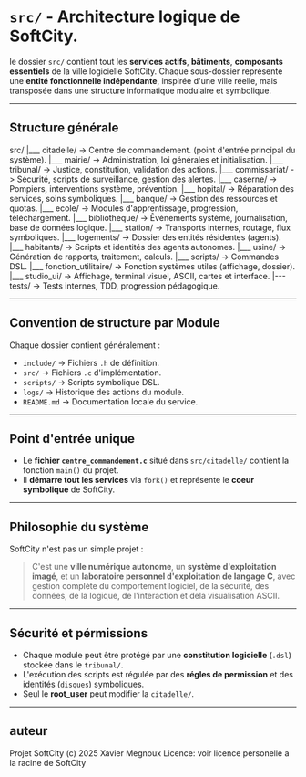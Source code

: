 # `src/` - Architecture logique de SoftCity.

le dossier `src/` contient tout les **services actifs**, **bâtiments**, 
**composants essentiels** de la ville logicielle SoftCity.
Chaque sous-dossier représente une **entité fonctionnelle indépendante**, inspirée d'une
ville réelle, mais transposée dans une structure informatique modulaire et symbolique.

---

## Structure générale

src/
|___ citadelle/     -> Centre de commandement.
(point d'entrée principal du système).
|___ mairie/                -> Administration, loi générales et initialisation.
|___ tribunal/              -> Justice, constitution, validation des actions.
|___ commissariat/          -> Sécurité, scripts de surveillance, gestion des alertes.
|___ caserne/               -> Pompiers, interventions système, prévention.
|___ hopital/               -> Réparation des services, soins symboliques.
|___ banque/                -> Gestion des ressources et quotas.
|___ ecole/                 -> Modules d'apprentissage, progression, téléchargement.
|___ bibliotheque/          -> Êvénements système, journalisation, base de données logique.
|___ station/               -> Transports internes, routage, flux symboliques.
|___ logements/             -> Dossier des entités résidentes (agents).
|___ habitants/             -> Scripts et identités des agents autonomes.
|___ usine/                 -> Génération de rapports, traitement, calculs.
|___ scripts/               -> Commandes DSL.
|___ fonction_utilitaire/   -> Fonction systèmes utiles (affichage, dossier).
|___ studio_ui/             -> Affichage, terminal visuel, ASCII, cartes et interface.
|--- tests/                 -> Tests internes, TDD, progression pédagogique.

---

## Convention de structure par Module

Chaque dossier contient généralement :

-   `include/`  -> Fichiers `.h` de définition.
-   `src/`      -> Fichiers `.c` d'implémentation.
-   `scripts/`  -> Scripts symbolique DSL.
-   `logs/`     -> Historique des actions du module.
-   `README.md` -> Documentation locale du service.

---

## Point d'entrée unique

-   Le **fichier `centre_commandement.c`** situé dans `src/citadelle/` contient la fonction 
    `main()` du projet.
-   Il **démarre tout les services** via `fork()` et représente le **coeur symbolique**
    de SoftCity.

---

## Philosophie du système

SoftCity n'est pas un simple projet : 
> C'est une **ville numérique autonome**, un **système d'exploitation imagé**, et un 
    **laboratoire personnel d'exploitation de langage C**, avec gestion complète du
    comportement logiciel, de la sécurité, des données, de la logique, de l'interaction
    et dela visualisation ASCII.

---

## Sécurité et pérmissions

-   Chaque module peut être protégé par une **constitution logicielle** (`.dsl`) stockée
    dans le `tribunal/`.
-   L'exécution des scripts est régulée par des **régles de permission** et des identités
    (`disques`) symboliques.
-   Seul le **root_user** peut modifier la `citadelle/`.

---

## auteur

Projet SoftCity
(c) 2025 Xavier Megnoux
Licence: voir licence personelle a la racine de SoftCity
